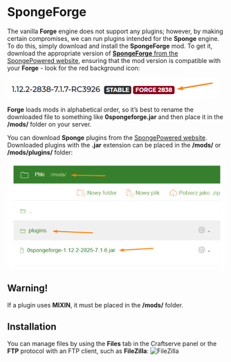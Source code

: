 SpongeForge
===========
The vanilla **Forge** engine does not support any plugins; however, by making certain compromises, we can run plugins intended for the **Sponge** engine. To do this, simply download and install the **SpongeForge** mod. To get it, download the appropriate version of [**SpongeForge** from the SpongePowered website](https://www.spongepowered.org/downloads/spongeforge/stable/1.12.2), ensuring that the mod version is compatible with your **Forge** - look for the red background icon:

![SpongeForge](img/spongeforge.png)

**Forge** loads mods in alphabetical order, so it’s best to rename the downloaded file to something like **0spongeforge.jar** and then place it in the **/mods/** folder on your server.

You can download **Sponge** plugins from the [SpongePowered website](https://ore.spongepowered.org/). Downloaded plugins with the **.jar** extension can be placed in the **/mods/** or **/mods/plugins/** folder:

![SpongeForge](img/spongeforge2.png)

Warning!
--------
If a plugin uses **MIXIN**, it must be placed in the **/mods/** folder.

Installation
------------
You can manage files by using the **Files** tab in the Craftserve panel or the **FTP** protocol with an FTP client, such as **FileZilla**:
![FileZilla](img/filezilla.png)
